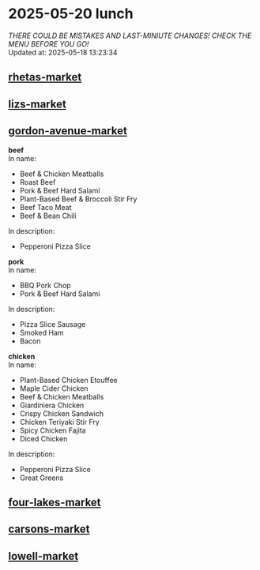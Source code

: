 # 2025-05-20 lunch  
*THERE COULD BE MISTAKES AND LAST-MINIUTE CHANGES! CHECK THE MENU BEFORE YOU GO!*  
Updated at: 2025-05-18 13:23:34  
## [rhetas-market](https://wisc-housingdining.nutrislice.com/menu/rhetas-market/lunch/2025-05-20)  
## [lizs-market](https://wisc-housingdining.nutrislice.com/menu/lizs-market/lunch/2025-05-20)  
## [gordon-avenue-market](https://wisc-housingdining.nutrislice.com/menu/gordon-avenue-market/lunch/2025-05-20)  
**beef**  
In name:   
 - Beef & Chicken Meatballs  
 - Roast Beef  
 - Pork & Beef Hard Salami  
 - Plant-Based Beef & Broccoli Stir Fry  
 - Beef Taco Meat  
 - Beef & Bean Chili  
  
In description:   
 - Pepperoni Pizza Slice  
  
**pork**  
In name:   
 - BBQ Pork Chop  
 - Pork & Beef Hard Salami  
  
In description:   
 - Pizza Slice Sausage  
 - Smoked Ham  
 - Bacon  
  
**chicken**  
In name:   
 - Plant-Based Chicken Etouffee  
 - Maple Cider Chicken  
 - Beef & Chicken Meatballs  
 - Giardiniera Chicken  
 - Crispy Chicken Sandwich  
 - Chicken Teriyaki Stir Fry  
 - Spicy Chicken Fajita  
 - Diced Chicken  
  
In description:   
 - Pepperoni Pizza Slice  
 - Great Greens  
  
## [four-lakes-market](https://wisc-housingdining.nutrislice.com/menu/four-lakes-market/lunch/2025-05-20)  
## [carsons-market](https://wisc-housingdining.nutrislice.com/menu/carsons-market/lunch/2025-05-20)  
## [lowell-market](https://wisc-housingdining.nutrislice.com/menu/lowell-market/lunch/2025-05-20)  
  
